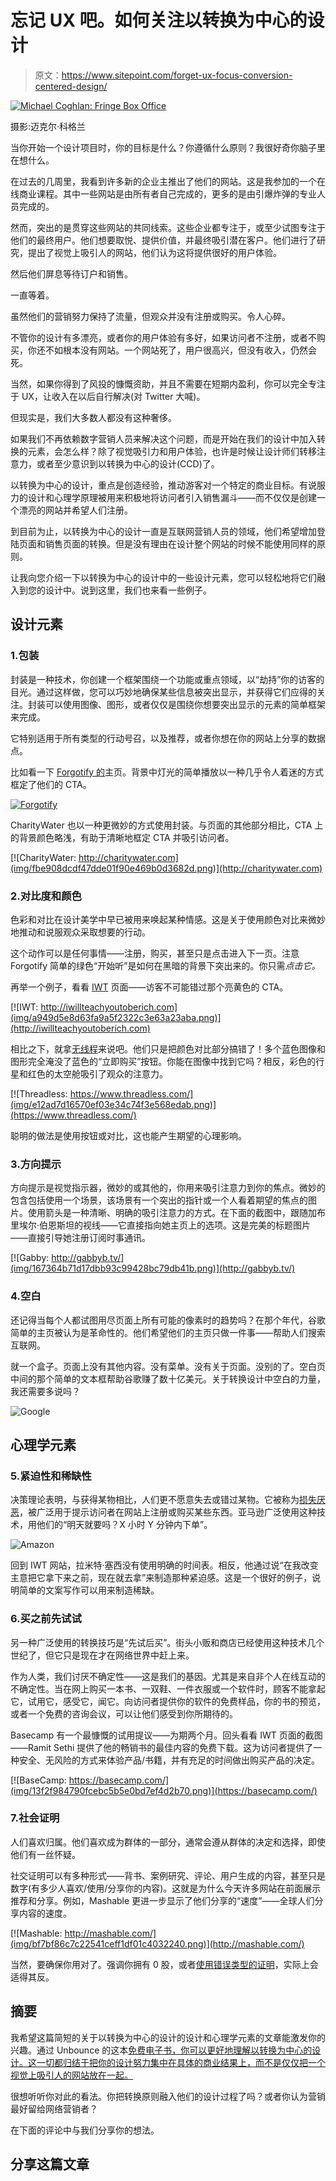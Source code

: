 # 忘记 UX 吧。如何关注以转换为中心的设计

> 原文：<https://www.sitepoint.com/forget-ux-focus-conversion-centered-design/>

[![Michael Coghlan:  Fringe Box Office](img/0e2cc4a3c7842b23000ce0cc2183d884.png)](https://www.flickr.com/photos/mikecogh/8477788358/)

摄影:迈克尔·科格兰

当你开始一个设计项目时，你的目标是什么？你遵循什么原则？我很好奇你脑子里在想什么。

在过去的几周里，我看到许多新的企业主推出了他们的网站。这是我参加的一个在线商业课程。其中一些网站是由所有者自己完成的，更多的是由引爆炸弹的专业人员完成的。

然而，突出的是贯穿这些网站的共同线索。这些企业都专注于，或至少试图专注于他们的最终用户。他们想要取悦、提供价值，并最终吸引潜在客户。他们进行了研究，提出了视觉上吸引人的网站，他们认为这将提供很好的用户体验。

然后他们屏息等待订户和销售。

一直等着。

虽然他们的营销努力保持了流量，但观众并没有注册或购买。令人心碎。

不管你的设计有多漂亮，或者你的用户体验有多好，如果访问者不注册，或者不购买，你还不如根本没有网站。一个网站死了，用户很高兴，但没有收入，仍然会死。

当然，如果你得到了风投的慷慨资助，并且不需要在短期内盈利，你可以完全专注于 UX，让收入在以后自行解决(对 Twitter 大喊)。

但现实是，我们大多数人都没有这种奢侈。

如果我们不再依赖数字营销人员来解决这个问题，而是开始在我们的设计中加入转换的元素，会怎么样？除了视觉吸引力和用户体验，也许是时候让设计师们转移注意力，或者至少意识到以转换为中心的设计(CCD)了。

以转换为中心的设计，重点是创造经验，推动游客对一个特定的商业目标。有说服力的设计和心理学原理被用来积极地将访问者引入销售漏斗——而不仅仅是创建一个漂亮的网站并希望人们注册。

到目前为止，以转换为中心的设计一直是互联网营销人员的领域，他们希望增加登陆页面和销售页面的转换。但是没有理由在设计整个网站的时候不能使用同样的原则。

让我向您介绍一下以转换为中心的设计中的一些设计元素，您可以轻松地将它们融入到您的设计中。说到这里，我们也来看一些例子。

## 设计元素

### 1.包装

封装是一种技术，你创建一个框架围绕一个功能或重点领域，以“劫持”你的访客的目光。通过这样做，您可以巧妙地确保某些信息被突出显示，并获得它们应得的关注。封装可以使用图像、图形，或者仅仅是围绕你想要突出显示的元素的简单框架来完成。

它特别适用于所有类型的行动号召，以及推荐，或者你想在你的网站上分享的数据点。

比如看一下 [Forgotify 的](http://forgotify.com/)主页。背景中灯光的简单播放以一种几乎令人着迷的方式框定了他们的 CTA。

[![Forgotify](img/66e851fe3d925ca1692fc28298e71aab.png)](http://forgotify.com)

CharityWater 也以一种更微妙的方式使用封装。与页面的其他部分相比，CTA 上的背景颜色略浅，有助于清晰地框定 CTA 并吸引访问者。

[![CharityWater: http://charitywater.com](img/fbe908dcdf47dde01f90e469b0d3682d.png)](http://charitywater.com)

### 2.对比度和颜色

色彩和对比在设计美学中早已被用来唤起某种情感。这是关于使用颜色对比来微妙地推动和说服观众采取想要的行动。

这个动作可以是任何事情——注册，购买，甚至只是点击进入下一页。注意 Forgotify 简单的绿色“开始听”是如何在黑暗的背景下突出来的。你只需*点击它。*

再举一个例子，看看 [IWT](http://iwillteachyoutoberich.com) 页面——访客不可能错过那个亮黄色的 CTA。

[![IWT: http://iwillteachyoutoberich.com](img/a949d5e8d63fa9a5f2322c3e63a23aba.png)](http://iwillteachyoutoberich.com)

相比之下，就拿[无线程](https://www.threadless.com/)来说吧。他们只是把颜色对比部分搞错了！多个蓝色图像和图形完全淹没了蓝色的“立即购买”按钮。你能在图像中找到它吗？相反，彩色的行星和红色的太空舱吸引了观众的注意力。

[![Threadless: https://www.threadless.com/](img/e12ad7d16570ef03e34c74f3e568edab.png)](https://www.threadless.com/)

聪明的做法是使用按钮或对比，这也能产生期望的心理影响。

### 3.方向提示

方向提示是视觉指示器，微妙的或其他的，你用来吸引注意力到你的焦点。微妙的包含包括使用一个场景，该场景有一个突出的指针或一个人看着期望的焦点的图片。使用箭头是一种清晰、明确的吸引注意力的方式。在下面的截图中，跟随加布里埃尔·伯恩斯坦的视线——它直接指向她主页上的选项。这是完美的标题图片——直接引导她注册订阅时事通讯。

[![Gabby: http://gabbyb.tv/](img/167364b71d17dbb93c99428bc79db41b.png)](http://gabbyb.tv/)

### 4.空白

还记得当每个人都试图用尽页面上所有可能的像素时的趋势吗？在那个年代，谷歌简单的主页被认为是革命性的。他们希望他们的主页只做一件事——帮助人们搜索互联网。

就一个盒子。页面上没有其他内容。没有菜单。没有关于页面。没别的了。空白页中间的那个简单的文本框帮助谷歌赚了数十亿美元。关于转换设计中空白的力量，我还需要多说吗？

![Google](img/5a9a49eaa037f9afd53b25a918412f55.png)

## 心理学元素

### 5.紧迫性和稀缺性

决策理论表明，与获得某物相比，人们更不愿意失去或错过某物。它被称为[损失厌恶](http://en.wikipedia.org/wiki/Loss_aversion)，被广泛用于提示访问者在网站上注册或购买某些东西。亚马逊广泛使用这种技术，用他们的“明天就要吗？X 小时 Y 分钟内下单”。

![Amazon](img/4c2fbbf30bd34f9930fe9f1e5e781b8d.png)

回到 IWT 网站，拉米特·塞西没有使用明确的时间表。相反，他通过说“在我改变主意把它拿下来之前，现在就去拿”来制造那种紧迫感。这是一个很好的例子，说明简单的文案写作可以用来制造稀缺。

### 6.买之前先试试

另一种广泛使用的转换技巧是“先试后买”。街头小贩和商店已经使用这种技术几个世纪了，但它只是现在才在网络世界中赶上来。

作为人类，我们讨厌不确定性——这是我们的基因。尤其是来自非个人在线互动的不确定性。当在网上购买一本书、一双鞋、一件衣服或一个软件时，顾客不能拿起它，试用它，感受它，闻它。向访问者提供你的软件的免费样品，你的书的预览，或者一个免费的咨询会议，可以让他们感受到你所期待的。

Basecamp 有一个最慷慨的试用提议——为期两个月。回头看看 IWT 页面的截图——Ramit Sethi 提供了他的畅销书的最佳内容的免费下载。这为访问者提供了一种安全、无风险的方式来体验产品/书籍，并有充足的时间做出购买产品的决定。

[![BaseCamp: https://basecamp.com/](img/13f2f984790fcebc5b5e0bd7ef4d2b70.png)](https://basecamp.com/)

### 7.社会证明

人们喜欢归属。他们喜欢成为群体的一部分，通常会遵从群体的决定和选择，即使他们有一丝怀疑。

社交证明可以有多种形式——背书、案例研究、评论、用户生成的内容，甚至只是数字(有多少人喜欢/使用/分享你的内容)。这就是为什么今天许多网站在前面展示推荐和分享。例如，Mashable 更进一步显示了他们分享的“速度”——全球人们分享内容的速度。

[![Mashable: http://mashable.com/](img/bf7bf86c7c22541ceff1df01c4032240.png)](http://mashable.com/)

当然，要确保你用对了。强调你拥有 0 股，或者[使用错误类型的证明](http://unbounce.com/conversion-rate-optimization/why-customer-testimonials/)，实际上会适得其反。

## 摘要

我希望这篇简短的关于以转换为中心的设计的设计和心理学元素的文章能激发你的兴趣。通过 Unbounce 的这本[免费电子书，你可以更好地理解以转换为中心的设计。这一切都归结于把你的设计努力集中在具体的商业结果上，而不是仅仅把一个视觉上吸引人的网站放在一起。](http://unbounce.com/conversion-centered-design-guide/)

很想听听你对此的看法。你把转换原则融入他们的设计过程了吗？或者你认为营销最好留给网络营销者？

在下面的评论中与我们分享你的想法。

## 分享这篇文章